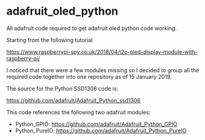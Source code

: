 # adafruit_oled_python
All adafruit code required to get adafruit oled python code working.

Starting from the following tutorial

https://www.raspberrypi-spy.co.uk/2018/04/i2c-oled-display-module-with-raspberry-pi/

I noticed that there were a few modules missing so I decided to group all the required code together into one repository as of 15 January 2019.

The source for the Python SSD1306 code is:

https://github.com/adafruit/Adafruit_Python_ssd1306

This code references the following two adafruit modules:
* Python_GPIO: https://github.com/adafruit/Adafruit_Python_GPIO
* Python_PureIO: https://github.com/adafruit/Adafruit_Python_PureIO
